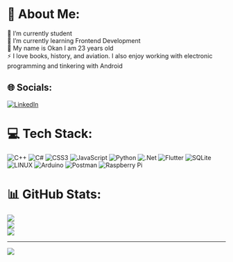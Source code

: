 # 💫 About Me:
🔭 I’m currently student<br>🌱 I’m currently learning Frontend Development<br>💬 My name is Okan I am 23 years old<br>⚡ I love books, history, and aviation. I also enjoy working with electronic programming and tinkering with Android


## 🌐 Socials:
[![LinkedIn](https://img.shields.io/badge/LinkedIn-%230077B5.svg?logo=linkedin&logoColor=white)](https://linkedin.com/in/okan-bakırcı-151891185) 

# 💻 Tech Stack:
![C++](https://img.shields.io/badge/c++-%2300599C.svg?style=for-the-badge&logo=c%2B%2B&logoColor=white) ![C#](https://img.shields.io/badge/c%23-%23239120.svg?style=for-the-badge&logo=c-sharp&logoColor=white) ![CSS3](https://img.shields.io/badge/css3-%231572B6.svg?style=for-the-badge&logo=css3&logoColor=white) ![JavaScript](https://img.shields.io/badge/javascript-%23323330.svg?style=for-the-badge&logo=javascript&logoColor=%23F7DF1E) ![Python](https://img.shields.io/badge/python-3670A0?style=for-the-badge&logo=python&logoColor=ffdd54) ![.Net](https://img.shields.io/badge/.NET-5C2D91?style=for-the-badge&logo=.net&logoColor=white) ![Flutter](https://img.shields.io/badge/Flutter-%2302569B.svg?style=for-the-badge&logo=Flutter&logoColor=white) ![SQLite](https://img.shields.io/badge/sqlite-%2307405e.svg?style=for-the-badge&logo=sqlite&logoColor=white) ![LINUX](https://img.shields.io/badge/Linux-FCC624?style=for-the-badge&logo=linux&logoColor=black) ![Arduino](https://img.shields.io/badge/-Arduino-00979D?style=for-the-badge&logo=Arduino&logoColor=white) ![Postman](https://img.shields.io/badge/Postman-FF6C37?style=for-the-badge&logo=postman&logoColor=white) ![Raspberry Pi](https://img.shields.io/badge/-RaspberryPi-C51A4A?style=for-the-badge&logo=Raspberry-Pi)
# 📊 GitHub Stats:
![](https://github-readme-stats.vercel.app/api?username=bkrcokan13&theme=react&hide_border=false&include_all_commits=false&count_private=false)<br/>
![](https://github-readme-streak-stats.herokuapp.com/?user=bkrcokan13&theme=react&hide_border=false)<br/>
![](https://github-readme-stats.vercel.app/api/top-langs/?username=bkrcokan13&theme=react&hide_border=false&include_all_commits=false&count_private=false&layout=compact)

---
[![](https://visitcount.itsvg.in/api?id=bkrcokan13&icon=0&color=0)](https://visitcount.itsvg.in)
